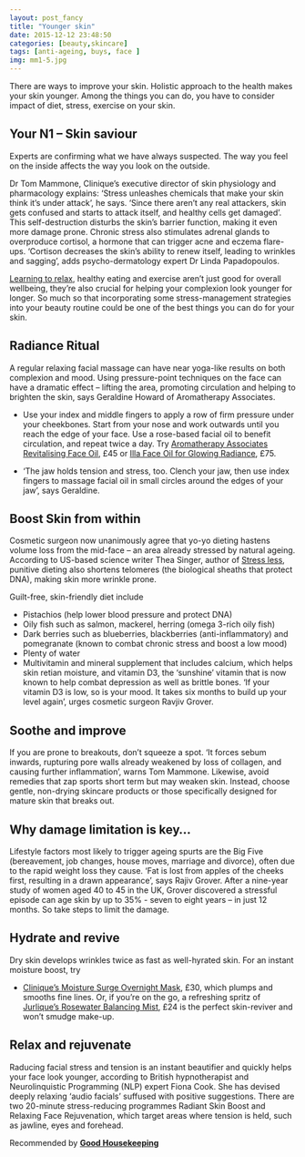 ```yaml
---
layout: post_fancy
title: "Younger skin"
date: 2015-12-12 23:48:50
categories: [beauty,skincare]
tags: [anti-ageing, buys, face ]
img: mm1-5.jpg
---
```

There are ways to improve your skin. Holistic approach to the health makes your skin younger. Among the things you can do, you have to consider impact of diet, stress, exercise on your skin.

## Your N1 – Skin saviour ##
Experts are confirming what we have always suspected. The way you feel on the inside affects the way you look on the outside. 

Dr Tom Mammone, Clinique’s executive director of skin physiology and pharmacology explains: ‘Stress unleashes chemicals that make your skin think it’s under attack’, he says. ‘Since there aren’t any real attackers, skin gets confused and starts to attack itself, and healthy cells get damaged’. This self-destruction disturbs the skin’s barrier function, making it even more damage prone. Chronic stress also stimulates adrenal glands to overproduce cortisol, a hormone that can trigger acne and eczema flare-ups. ‘Cortison decreases the skin’s ability to renew itself, leading to wrinkles and sagging’, adds psycho-dermatology expert Dr Linda Papadopoulos.

[Learning to relax][Stress less], healthy eating and exercise aren’t just good for overall wellbeing, they’re also crucial for helping your complexion look younger for longer. So much so that incorporating some stress-management strategies into your beauty routine could be one of the best things you can do for your skin.

## Radiance Ritual ##
A regular relaxing facial massage can have near yoga-like results on both complexion and mood. Using pressure-point techniques on the face can have a dramatic effect – lifting the area, promoting circulation and helping to brighten the skin, says Geraldine Howard of Aromatherapy Associates. 

-	Use your index and middle fingers to apply a row of firm pressure under your cheekbones. Start from your nose and work outwards until you reach the edge of your face. Use a rose-based facial oil to benefit circulation, and repeat twice a day. Try [Aromatherapy Associates Revitalising Face Oil], £45 or [Illa Face Oil for Glowing Radiance], £75.

-	‘The jaw holds tension and stress, too. Clench your jaw, then use index fingers to massage facial oil in small circles around the edges of your jaw’, says Geraldine.

## Boost Skin from within ##
Cosmetic surgeon now unanimously agree that yo-yo dieting hastens volume loss from the mid-face – an area already stressed by natural ageing. According to US-based science writer Thea Singer, author of [Stress less], punitive dieting also shortens telomeres (the biological sheaths that protect DNA), making skin more wrinkle prone.

Guilt-free, skin-friendly diet include

-	Pistachios (help lower blood pressure and protect DNA)
-	Oily fish such as salmon, mackerel, herring (omega 3-rich oily fish)
-	Dark berries such as blueberries, blackberries (anti-inflammatory) and pomegranate (known to combat chronic stress and boost a low mood)
-	 Plenty of water
-	Multivitamin and mineral supplement that includes calcium, which helps skin retian moisture, and vitamin D3, the ‘sunshine’ vitamin that is now known to help combat depression as well as brittle bones. ‘If your vitamin D3 is low, so is your mood. It takes six months to build up your level again’, urges cosmetic surgeon Ravjiv Grover.

## Soothe and improve ##
If you are prone to breakouts, don’t squeeze a spot. ‘It forces sebum inwards, rupturing pore walls already weakened by loss of collagen, and causing further inflammation’, warns Tom Mammone. Likewise, avoid remedies that zap sports short term but may weaken skin. Instead, choose gentle, non-drying skincare products or those specifically designed for mature skin that breaks out.

## Why damage limitation is key… ##
Lifestyle factors most likely to trigger ageing spurts are the Big Five (bereavement, job changes, house moves, marriage and divorce), often due to the rapid weight loss they cause. ‘Fat is lost from apples of the cheeks first, resulting in a drawn appearance’, says Rajiv Grover. After a nine-year study of women aged 40 to 45 in the UK, Grover discovered a stressful episode can age skin by up to 35% - seven to eight years – in just 12 months. So take steps to limit the damage.

## Hydrate and revive ##
Dry skin develops wrinkles twice as fast as well-hyrated skin. For an instant moisture boost, try 
- [Clinique’s Moisture Surge Overnight Mask], £30, which plumps and smooths fine lines. Or, if you’re on the go, a refreshing spritz of [Jurlique’s Rosewater Balancing Mist], £24 is the perfect skin-reviver and won’t smudge make-up.

## Relax and rejuvenate ##
Raducing facial stress and tension is an instant beautifier and quickly helps your face look younger, according to British hypnotherapist and Neurolinquistic Programming (NLP) expert Fiona Cook. She has devised deeply relaxing ‘audio facials’ suffused with positive suggestions. There are two 20-minute stress-reducing programmes Radiant Skin Boost and Relaxing Face Rejuvenation, which target areas where tension is held, such as jawline, eyes and forehead.

Recommended by **[Good Housekeeping]**

[Aromatherapy Associates Revitalising Face Oil]: http://www.aromatherapyassociates.com/revitalising-face-oil-hydrating.html
[Illa Face Oil for Glowing Radiance]: http://www.ila-spa.com/shop/skincare/face-oil-glowing-radiance
[Stress less]: https://www.amazon.co.uk/s/?ie=UTF8&keywords=thea+singer+stress+less&tag=googhydr-21&index=aps&hvadid=34729340628&hvpos=1t1&hvexid=&hvnetw=g&hvrand=2149479343532547327&hvpone=&hvptwo=&hvqmt=b&hvdev=c&ref=pd_sl_418i2y0c9n_b
[Clinique’s Moisture Surge Overnight Mask]: http://www.boots.com/en/Clinque-Moisture-Surge-Overnight-Mask-100ml_1297751/
[Jurlique’s Rosewater Balancing Mist]: http://www.lookfantastic.com/jurlique-rosewater-balancing-mist-100ml/10554516.html
[Good Housekeeping]: http://www.hearstmagazines.co.uk/gh/special-editions-subscriptions-good-housekeeping-anti-ageing-2014